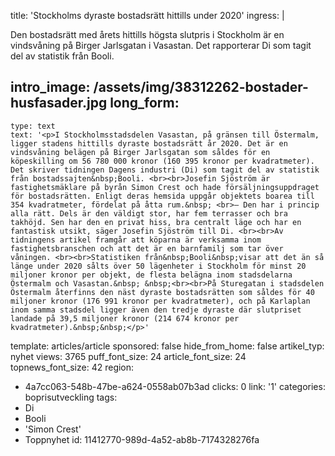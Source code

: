 title: 'Stockholms dyraste bostadsrätt hittills under 2020'
ingress: |
  <p>Den bostadsrätt med årets hittills högsta slutpris i Stockholm är en vindsvåning på Birger Jarlsgatan i Vasastan. Det rapporterar Di som tagit del av statistik från Booli.
  </p>
  
intro_image: /assets/img/38312262-bostader-husfasader.jpg
long_form:
  -
    type: text
    text: '<p>I Stockholmsstadsdelen Vasastan, på gränsen till Östermalm, ligger stadens hittills dyraste bostadsrätt år 2020. Det är en vindsvåning belägen på Birger Jarlsgatan som såldes för en köpeskilling om 56 780 000 kronor (160 395 kronor per kvadratmeter). Det skriver tidningen Dagens industri (Di) som tagit del av statistik från bostadssajten&nbsp;Booli. <br><br>Josefin Sjöström är fastighetsmäklare på byrån Simon Crest och hade försäljningsuppdraget för bostadsrätten. Enligt deras hemsida uppgår objektets boarea till 354 kvadratmeter, fördelat på åtta rum.&nbsp; <br>– Den har i princip alla rätt. Dels är den väldigt stor, har fem terrasser och bra takhöjd. Sen har den en privat hiss, bra centralt läge och har en fantastisk utsikt, säger Josefin Sjöström till Di. <br><br>Av tidningens artikel framgår att köparna är verksamma inom fastighetsbranschen och att det är en barnfamilj som tar över våningen. <br><br>Statistiken från&nbsp;Booli&nbsp;visar att det än så länge under 2020 sålts över 50 lägenheter i Stockholm för minst 20 miljoner kronor per objekt, de flesta belägna inom stadsdelarna Östermalm och Vasastan.&nbsp; &nbsp;<br><br>På Sturegatan i stadsdelen Östermalm återfinns den näst dyraste bostadsrätten som såldes för 40 miljoner kronor (176 991 kronor per kvadratmeter), och på Karlaplan inom samma stadsdel ligger även den tredje dyraste där slutpriset landade på 39,5 miljoner kronor (214 674 kronor per kvadratmeter).&nbsp;&nbsp;</p>'
template: articles/article
sponsored: false
hide_from_home: false
artikel_typ: nyhet
views: 3765
puff_font_size: 24
article_font_size: 24
topnews_font_size: 42
region:
  - 4a7cc063-548b-47be-a624-0558ab07b3ad
clicks: 0
link: '1'
categories: boprisutveckling
tags:
  - Di
  - Booli
  - 'Simon Crest'
  - Toppnyhet
id: 11412770-989d-4a52-ab8b-7174328276fa
